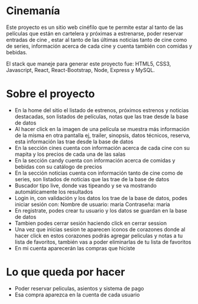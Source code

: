 # Cinemanía

Este proyecto es un sitio web cinéfilo que te permite estar al tanto de las películas que están en cartelera y próximas a estrenarse, poder reservar entradas de cine , estar al tanto de las últimas noticias tanto de cine como de series, información acerca de cada cine y cuenta también con comidas y bebidas.

El stack que maneje para generar este proyecto fue: 
HTML5, CSS3, Javascript, React, React-Bootstrap, Node, Express y MySQL.


# Sobre el proyecto

- En la home del sitio el listado de estrenos, próximos estrenos y noticias destacadas, son listados de películas, notas que las trae desde la base de datos
- Al hacer click en la imagen de una película se muestra más información de la misma en otra pantalla ej, trailer, sinopsis, datos técnicos, reserva, esta información las trae desde la base de datos
- En la sección cines cuenta con información acerca de cada cine con su mapita y los precios de cada una de las salas
- En la sección candy cuenta con información acerca de comidas y bebidas con su catálogo de precios
- En la sección noticias cuenta con información tanto de cine como de series, son listados de noticias que las trae de la base de datos
- Buscador tipo live, donde vas tipeando y se va mostrando automáticamente los resultados
- Login in, con validación y los datos los trae de la base de datos, podes iniciar sesión con:
Nombre de usuario: maria 
Contraseña: maria
- En registrate, podes crear tu usuario y los datos se guardan en la base de datos
- Tambien podes cerrar sesión haciendo click en cerrar session 
- Una vez que inicias sesion te aparecen iconos de corazones donde al hacer click en estos corazones podrás agregar peliculas y notas a tu lista de favoritos, también vas a poder eliminarlas de tu lista de favoritos
- En mi cuenta aparecerán las compras que hiciste


# Lo que queda por hacer

- Poder reservar peliculas, asientos y sistema de pago
- Esa compra aparezca en la cuenta de cada usuario



